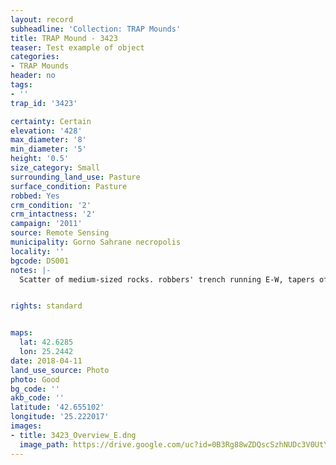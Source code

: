 ```yaml
---
layout: record
subheadline: 'Collection: TRAP Mounds'
title: TRAP Mound - 3423
teaser: Test example of object
categories:
- TRAP Mounds
header: no
tags:
- ''
trap_id: '3423'

certainty: Certain
elevation: '428'
max_diameter: '8'
min_diameter: '5'
height: '0.5'
size_category: Small
surrounding_land_use: Pasture
surface_condition: Pasture
robbed: Yes
crm_condition: '2'
crm_intactness: '2'
campaign: '2011'
source: Remote Sensing
municipality: Gorno Sahrane necropolis
locality: ''
bgcode: DS001
notes: |-
  Scatter of medium-sized rocks. robbers' trench running E-W, tapers off mound at E side.


rights: standard


maps:
  lat: 42.6285
  lon: 25.2442
date: 2018-04-11
land_use_source: Photo
photo: Good
bg_code: ''
akb_code: ''
latitude: '42.655102'
longitude: '25.222017'
images:
- title: 3423_Overview_E.dng
  image_path: https://drive.google.com/uc?id=0B3Rg88wZDQscSzhNUDc3V0UtYnc
---
```

